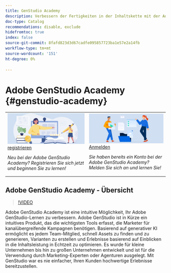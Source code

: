 ```yaml
---
title: GenStudio Academy
description: Verbessern der Fertigkeiten in der Inhaltskette mit der Adobe GenStudio Academy
doc-type: Catalog
recommendations: disable, exclude
hidefromtoc: true
index: false
source-git-commit: 8fafd823d3d67cadfe095857723ba1e57e2a14fb
workflow-type: tm+mt
source-wordcount: '151'
ht-degree: 0%

---
```



# Adobe GenStudio Academy {#genstudio-academy}

<table>
<tr>
  <td>
    <a href="https://learningmanager.adobe.com/accountiplogin?ipId=16970&amp;accesskey=c4988oojirhb5">
      <img alt="Adobe GenStudio Academy registrieren" src="/help/assets/card-create-assets.png" />
    </a>
    <div>
      <a href="https://learningmanager.adobe.com/accountiplogin?ipId=16970&amp;accesskey=c4988oojirhb5">
    registrieren
    </a>
    </div>
    <p>
    <em>Neu bei der Adobe GenStudio Academy? Registrieren Sie sich jetzt und beginnen Sie zu lernen!</em>
    <p>
  </td>
  <td>
    <a href="https://genstudioacademy.adobelearningmanager.com/">
    <img alt="Anmelden bei der Adobe GenStudio Academy" src="/help/assets/card-manage-content.png" />
    </a>
    <div>
    <a href="https://genstudioacademy.adobelearningmanager.com/">
    Anmelden
    </a>
    </div>
    <p>
    <em>Sie haben bereits ein Konto bei der Adobe GenStudio Academy? Melden Sie sich an und lernen Sie!</em>
    </p>
  </td>
</tr>
</table>


## Adobe GenStudio Academy - Übersicht

>[!VIDEO](https://video.tv.adobe.com/v/3434938?autoplay=true&end=replay)

Adobe GenStudio Academy ist eine intuitive Möglichkeit, Ihr Adobe GenStudio-Lernen zu verbessern. Adobe GenStudio ist in Kürze ein intuitives Produkt, das die wichtigsten Tools erfasst, die Marketer für kanalübergreifende Kampagnen benötigen. Basierend auf generativer KI ermöglicht es jedem Team-Mitglied, schnell Assets zu finden und zu generieren, Varianten zu erstellen und Erlebnisse basierend auf Einblicken in die Inhaltsleistung in Echtzeit zu optimieren. Es wurde für kleine Unternehmen bis hin zu großen Unternehmen entwickelt und ist für die Verwendung durch Marketing-Experten oder Agenturen ausgelegt. Mit GenStudio war es nie einfacher, Ihren Kunden hochwertige Erlebnisse bereitzustellen.
